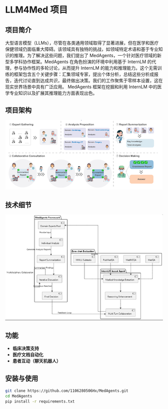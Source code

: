 # LLM4Med 项目


## 项目简介

大型语言模型（LLMs），尽管在各类通用领域取得了显著进展，但在医学和医疗保健领域仍面临重大障碍。该领域具有独特的挑战，如领域特定术语和基于专业知识的推理。为了解决这些问题，我们提出了 MedAgents，一个针对医疗领域的新型多学科协作框架。MedAgents 在角色扮演的环境中利用基于 InternLM 的代理，参与协作性的多轮讨论，从而提升 InternLM 的能力和推理能力。这个无需训练的框架包含五个关键步骤：汇集领域专家，提出个体分析，总结这些分析成报告，迭代讨论直到达成共识，最终做出决策。我们的工作聚焦于零样本设置，这在现实世界场景中具有广泛应用。 MedAgents 框架在挖掘和利用 InternLM 中的医学专业知识以及扩展其推理能力方面表现出色。

## 项目架构

![项目架构图](7.png)

## 技术细节

![技术细节](11.png)

## 功能

- **临床决策支持**
- **医疗文档自动化**
- **患者互动（聊天机器人）**

## 安装与使用

```bash
git clone https://github.com/1106280506Hx/MedAgents.git
cd MedAgents
pip install -r requirements.txt
